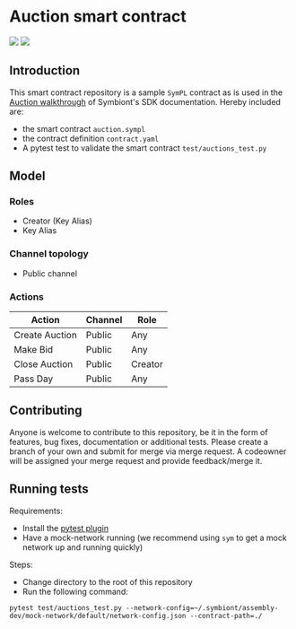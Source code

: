 # Auction smart contract

<a href="https://portal.symbiont.io/sdk_docs/docs/intro"><img src="https://img.shields.io/badge/Assembly-4.5.0-orange"/></a>
<a href="https://portal.symbiont.io/sdk_docs/docs/intro"><img src="https://img.shields.io/badge/Assembly%20SDK-2.0.3-blue"/></a>

## Introduction

This smart contract repository is a sample `SymPL` contract as is used in the [Auction walkthrough](https://iportal.symbiont.io/sdk_docs/docs/walkthroughs/auctions/auctions/index/index.html) 
of Symbiont's SDK documentation. Hereby included are:
- the smart contract `auction.sympl`
- the contract definition `contract.yaml`
- A pytest test to validate the smart contract `test/auctions_test.py`

## Model

### Roles
- Creator (Key Alias)
- Key Alias

### Channel topology
- Public channel

### Actions

| Action         | Channel | Role |
|----------------|---------|------|
| Create Auction | Public  | Any  |
| Make Bid       | Public  | Any  |
| Close Auction  | Public  | Creator |
| Pass Day       | Public  | Any  |

## Contributing 

Anyone is welcome to contribute to this repository, be it in the form of features, bug fixes, documentation or additional
tests. 
Please create a branch of your own and submit for merge via merge request. A codeowner will be assigned your merge request
and provide feedback/merge it. 

## Running tests

Requirements:
- Install the [pytest plugin](https://iportal.symbiont.io/sdk_docs/docs/testing/index/index.html)
- Have a mock-network running (we recommend using `sym` to get a mock network up and running quickly)

Steps: 
- Change directory to the root of this repository
- Run the following command:
```shell
pytest test/auctions_test.py --network-config=~/.symbiont/assembly-dev/mock-network/default/network-config.json --contract-path=./
```

